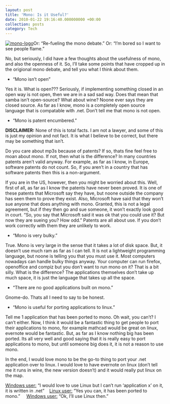```yaml
---
layout: post
title: 'Mono: Is it Useful?'
date: 2010-01-22 19:16:40.000000000 +00:00
collection: posts
category: Tech
---
```


[![](http://www.10people.co.uk/wp-content/uploads/2010/01/mono-logo.png "mono-logo")](http://www.10people.co.uk/wp-content/uploads/2010/01/mono-logo.png)Or: “Re-fueling the mono debate.” Or: “I’m bored so I want to see people flame.”

No, but seriously, I did have a few thoughts about the usefulness of mono, and also the openness of it. So, I’ll take some points that have cropped up in the origional mono debate, and tell you what I think about them.

- “Mono isn’t open”

Yes it is. What is open??? Seriously, if implementing something closed in an open way is not open, then we are in a sad sad way. Does that mean that samba isn’t open-source? What about wine? Noone ever says they are closed source. As far as I know, mono is a completely open source language that is compatable with .net. Don’t tell me that mono is not open.

- “Mono is patent encumbered.”

**DISCLAIMER:** None of this is total facts. I am not a lawyer, and some of this is just my opinion and not fact. It is what I believe to be correct, but there may be something that isn’t.

Do you care about mp3s because of patents? If so, thats fine feel free to moan about mono. If not, then what is the difference? In many countries patents aren’t valid anyway. For example, as far as I know, in Europe, software patents do not count. So, if you aren’t in a country that has software patents then this is a non-argument.

If you are in the US, however, then you might be worried about this. Well, first of all, as far as I know the patents have never been proved. It is one of these patents that Microsoft say they have, but noone outside the company has seen them to prove they exist. Also, Microsoft have said that they won’t sue anyone that does anything with mono. Granted, this is not a legal agreement, but if they then go and sue someone, it won’t exactly look good in court. “So, you say that Microsoft said it was ok that you could use it? But now they are sueing you? How odd.” Patents are all about use. If you don’t work correctly with them they are unlikely to work.

- “Mono is very bulky.”

True. Mono is very large in the sense that it takes a lot of disk space. But, it doesn’t use much ram as far as I can tell. It is not a lightweight programming language, but noone is telling you that you must use it. Most computers nowadays can handle bulky things anyway. Your computer can run firefox, openoffice and compiz but you don’t want to run mono on it? That is a bit silly. What is the difference? The applications themselves don’t take up much space, it is just the language that takes up all the space.

- “There are no good applications built on mono.”

Gnome-do. Thats all I need to say to be honest.

- “Mono is useful for porting applications to linux.”

Tell me 1 application that has been ported to mono. Oh wait, you can’t? I can’t either. Now, I think it would be a fantastic thing to get people to port their applications to mono, for example mathcad would be great on linux, evernote would be fantastic. But, as far as I know nothing big has been ported. Its all very well and good saying that it is really easy to port applications to mono, but until someone big does it, it is not a reason to use mono.

In the end, I would love mono to be the go-to thing to port your .net application over to linux. I would love to have evernote on linux (don’t tell me it runs in wine, the new version doesn’t) and it would really put linux on the map.

<span style="text-decoration: underline;">Windows user:</span> “I would love to use Linux but I can’t run ‘application x’ on it, it is written in .net”    <span style="text-decoration: underline;">Linux user:</span> “Yes you can, it has been ported to mono.”     <span style="text-decoration: underline;">Windows user:</span> “Ok, I’ll use Linux then.”

